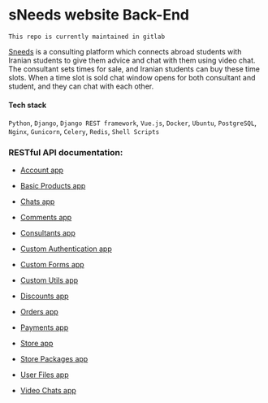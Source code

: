 # sNeeds website Back-End

`This repo is currently maintained in gitlab`

<a href="http://sneeds.ir" target="_blank">Sneeds</a> is a consulting platform which connects abroad students with Iranian students to give them advice and chat with them using video chat. The consultant sets times for sale, and Iranian students can buy these time slots. When a time slot is sold chat window opens for both consultant and student, and they can chat with each other.  

#### Tech stack
`Python`, `Django`, `Django REST framework`, `Vue.js`, `Docker`, `Ubuntu`, `PostgreSQL`, `Nginx`, `Gunicorn`, `Celery`, `Redis`, `Shell Scripts`

### RESTful API documentation:

- <a href="https://github.com/aryabartar/sNeeds/tree/master/code/sNeeds/apps/account" target="_blank">Account app</a> 
- <a href="https://github.com/aryabartar/sNeeds/tree/master/code/sNeeds/apps/basicProducts" target="_blank">Basic Products app</a> 
- <a href="https://github.com/aryabartar/sNeeds/tree/master/code/sNeeds/apps/chats" target="_blank">Chats app</a> 
- <a href="https://github.com/aryabartar/sNeeds/tree/master/code/sNeeds/apps/comments" target="_blank">Comments app</a> 
- <a href="https://github.com/aryabartar/sNeeds/tree/master/code/sNeeds/apps/consultants" target="_blank">Consultants app</a> 
- <a href="https://github.com/aryabartar/sNeeds/tree/master/code/sNeeds/apps/customAuth" target="_blank">Custom Authentication app</a> 
- <a href="https://github.com/aryabartar/sNeeds/tree/master/code/sNeeds/apps/customForms" target="_blank">Custom Forms app</a> 
- <a href="https://github.com/aryabartar/sNeeds/tree/master/code/sNeeds/apps/customUtils" target="_blank">Custom Utils app</a> 
- <a href="https://github.com/aryabartar/sNeeds/tree/master/code/sNeeds/apps/discounts" target="_blank">Discounts app</a> 
- <a href="https://github.com/aryabartar/sNeeds/tree/master/code/sNeeds/apps/orders" target="_blank">Orders app</a> 

- <a href="https://github.com/aryabartar/sNeeds/tree/master/code/sNeeds/apps/payments" target="_blank">Payments app</a> 
- <a href="https://github.com/aryabartar/sNeeds/tree/master/code/sNeeds/apps/store" target="_blank">Store app</a> 
- <a href="https://github.com/aryabartar/sNeeds/tree/master/code/sNeeds/apps/storePackages" target="_blank">Store Packages app</a> 
- <a href="https://github.com/aryabartar/sNeeds/tree/master/code/sNeeds/apps/userfiles" target="_blank">User Files app</a> 
- <a href="https://github.com/aryabartar/sNeeds/tree/master/code/sNeeds/apps/videochats" target="_blank">Video Chats app</a> 
